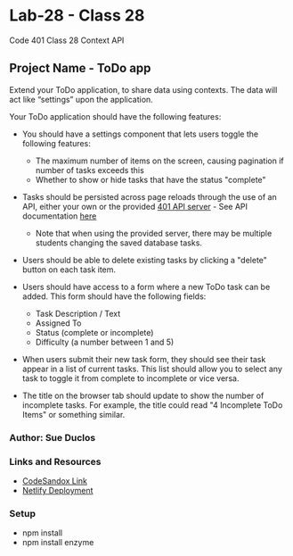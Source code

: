 # Lab-28 - Class 28

Code 401 Class 28 Context API

## Project Name - ToDo app

Extend your ToDo application, to share data using contexts. The data will act like “settings” upon the application.

Your ToDo application should have the following features: 

* You should have a settings component that lets users toggle the following features: 
  * The maximum number of items on the screen, causing pagination if number of tasks exceeds this 
  * Whether to show or hide tasks that have the status "complete"

* Tasks should be persisted across page reloads through the use of an API, either your own or the provided [401 API server](https://todo-server-401n16.herokuapp.com/api/v1/todo) - See API documentation [here](https://todo-server-401n16.herokuapp.com/api-docs)
  * Note that when using the provided server, there may be multiple students changing the saved database tasks. 
* Users should be able to delete existing tasks by clicking a "delete" button on each task item.
* Users should have access to a form where a new ToDo task can be added. This form should have the following fields: 
  * Task Description / Text
  * Assigned To
  * Status (complete or incomplete)
  * Difficulty (a number between 1 and 5)
* When users submit their new task form, they should see their task appear in a list of current tasks. This list should allow you to select any task to toggle it from complete to incomplete or vice versa. 
* The title on the browser tab should update to show the number of incomplete tasks. For example, the title could read "4 Incomplete ToDo Items" or something similar. 

### Author: Sue Duclos

### Links and Resources

- [CodeSandox Link](https://codesandbox.io/s/lab-28-context-api-n2nq9)
- [Netlify Deployment](www.abc.com)

### Setup

* npm install
* npm install enzyme
